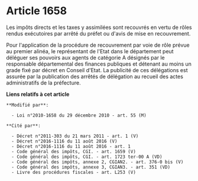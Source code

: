 # Article 1658

Les impôts directs et les taxes y assimilées sont recouvrés en vertu de rôles rendus exécutoires par arrêté du préfet ou
d'avis de mise en recouvrement. 

Pour  l'application de la procédure de recouvrement par voie de rôle prévue  au premier alinéa, le représentant de l'Etat
dans le département peut  déléguer ses pouvoirs aux agents de catégorie A désignés par le  responsable départemental des
finances publiques et détenant au moins un  grade fixé par décret en Conseil d'Etat. La publicité de ces délégations est
assurée par la publication des arrêtés de délégation au recueil des actes administratifs de la préfecture.

**Liens relatifs à cet article**

	**Modifié par**:

	  - Loi n°2010-1658 du 29 décembre 2010 - art. 55 (M)

	**Cité par**:

	  - Décret n°2011-303 du 21 mars 2011 - art. 1 (V)
	  - Décret n°2016-1116 du 11 août 2016 (V)
	  - Décret n°2016-1116 du 11 août 2016 - art. 1
	  - Code général des impôts, CGI. - art. 1659 (V)
	  - Code général des impôts, CGI. - art. 1723 ter-00 A (VD)
	  - Code général des impôts, annexe 2, CGIAN2. - art. 376-0 bis (V)
	  - Code général des impôts, annexe 3, CGIAN3. - art. 351 (VD)
	  - Livre des procédures fiscales - art. L253 (V)
